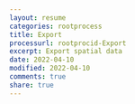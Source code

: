 ```yaml
---
layout: resume
categories: rootprocess
title: Export
processurl: rootprocid-Export
excerpt: Export spatial data
date: 2022-04-10
modified: 2022-04-10
comments: true
share: true
---
```


